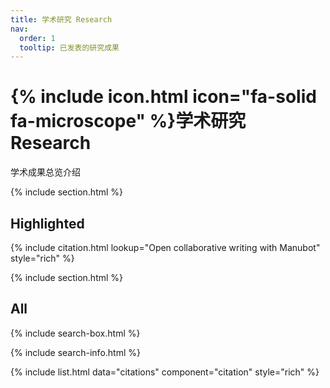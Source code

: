```yaml
---
title: 学术研究 Research
nav:
  order: 1
  tooltip: 已发表的研究成果
---
```


# {% include icon.html icon="fa-solid fa-microscope" %}学术研究 Research

学术成果总览介绍

{% include section.html %}

## Highlighted

{% include citation.html lookup="Open collaborative writing with Manubot" style="rich" %}

{% include section.html %}

## All

{% include search-box.html %}

{% include search-info.html %}

{% include list.html data="citations" component="citation" style="rich" %}
